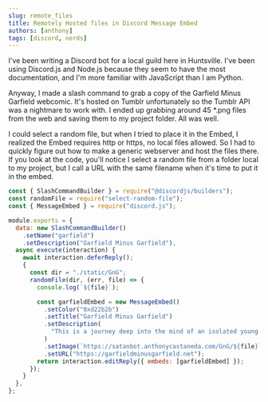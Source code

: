 ```yaml
---
slug: remote_files
title: Remotely Hosted files in Discord Message Embed
authors: [anthony]
tags: [discord, nerds]
---
```


I've been writing a Discord bot for a local guild here in Huntsville. I've been using Discord.js and Node.js because they seem to have the most documentation, and I'm more familiar with JavaScript than I am Python.

Anyway, I made a slash command to grab a copy of the Garfield Minus Garfield webcomic. It's hosted on Tumblr unfortunately so the Tumblr API was a nightmare to work with. I ended up grabbing around 45 \*.png files from the web and saving them to my project folder. All was well.

I could select a random file, but when I tried to place it in the Embed, I realized the Embed requires http or https, no local files allowed. So I had to quickly figure out how to make a generic webserver and host the files there. If you look at the code, you'll notice I select a random file from a folder local to my project, but I call a URL with the same filename when it's time to put it in the embed.

```js
const { SlashCommandBuilder } = require("@discordjs/builders");
const randomFile = require("select-random-file");
const { MessageEmbed } = require("discord.js");

module.exports = {
  data: new SlashCommandBuilder()
    .setName("garfield")
    .setDescription("Garfield Minus Garfield"),
  async execute(interaction) {
    await interaction.deferReply();
    {
      const dir = "./static/GnG";
      randomFile(dir, (err, file) => {
        console.log(`${file}`);

        const garfieldEmbed = new MessageEmbed()
          .setColor("0xd22b2b")
          .setTitle("Garfield Minus Garfield")
          .setDescription(
            "This is a journey deep into the mind of an isolated young everyman as he fights a losing battle against loneliness and depression in a quiet American suburb"
          )
          .setImage(`https://satanbot.anthonycastaneda.com/GnG/${file}`)
          .setURL("https://garfieldminusgarfield.net");
        return interaction.editReply({ embeds: [garfieldEmbed] });
      });
    }
  },
};
```
